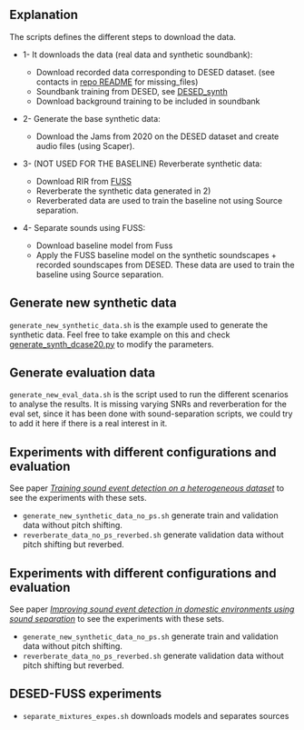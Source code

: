 ## Explanation

The scripts defines the different steps to download the data.

- 1- It downloads the data (real data and synthetic soundbank):
	- Download recorded data corresponding to DESED dataset. (see contacts in [repo README][readme_repo] for missing_files)
	- Soundbank training from DESED, see [DESED_synth][desed_synth]
	- Download background training to be included in soundbank

- 2- Generate the base synthetic data:
	- Download the Jams from 2020 on the DESED dataset and create audio files (using Scaper).

- 3- (NOT USED FOR THE BASELINE) Reverberate synthetic data:
	- Download RIR from [FUSS]
	- Reverberate the synthetic data generated in 2)
	- Reverberated data are used to train the baseline not using Source separation.

- 4- Separate sounds using FUSS:
	- Download baseline model from Fuss
	- Apply the FUSS baseline model on the synthetic soundscapes + recorded soundscapes from DESED.
These data are used to train the baseline using Source separation.


## Generate new synthetic data

`generate_new_synthetic_data.sh` is the example used to generate the synthetic data.
Feel free to take example on this and check [generate_synth_dcase20.py] to modify the parameters.

## Generate evaluation data

`generate_new_eval_data.sh` is the script used to run the different scenarios to analyse the results.
It is missing varying SNRs and reverberation for the eval set, since it has been done with sound-separation scripts, 
we could try to add it here if there is a real interest in it. 


## Experiments with different configurations and evaluation
See paper [*Training sound event detection on a heterogeneous dataset*][sed_paper] to see the experiments with these sets.

- `generate_new_synthetic_data_no_ps.sh` generate train and validation data without pitch shifting.
- `reverberate_data_no_ps_reverbed.sh` generate validation data without pitch shifting but reverbed.

## Experiments with different configurations and evaluation
See paper [*Improving sound event detection in domestic environments using sound separation*][ss_sed_paper] 
to see the experiments with these sets.

- `generate_new_synthetic_data_no_ps.sh` generate train and validation data without pitch shifting.
- `reverberate_data_no_ps_reverbed.sh` generate validation data without pitch shifting but reverbed.

## DESED-FUSS experiments

- `separate_mixtures_expes.sh` downloads models and separates sources


[desed_synth]: https://doi.org/10.5281/zenodo.3550598
[FUSS]: https://doi.org/10.5281/zenodo.3694383
[generate_synth_dcase20.py]: (../data_generation/generate_synth_dcase20.py)
[sed_paper]: https://hal.inria.fr/hal-02891665
[ss_sed_paper]: https://hal.inria.fr/hal-02891700

[readme_repo]: ../